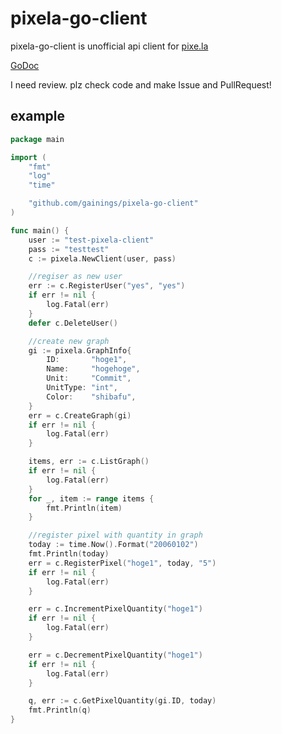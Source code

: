 # pixela-go-client

pixela-go-client is unofficial api client for [pixe.la](https://pixe.la/)

[GoDoc](https://godoc.org/github.com/gainings/pixela-go-client)

I need review. plz check code and make Issue and PullRequest!

## example

```go
package main

import (
	"fmt"
	"log"
	"time"

	"github.com/gainings/pixela-go-client"
)

func main() {
	user := "test-pixela-client"
	pass := "testtest"
	c := pixela.NewClient(user, pass)

	//regiser as new user
	err := c.RegisterUser("yes", "yes")
	if err != nil {
		log.Fatal(err)
	}
	defer c.DeleteUser()

	//create new graph
	gi := pixela.GraphInfo{
		ID:       "hoge1",
		Name:     "hogehoge",
		Unit:     "Commit",
		UnitType: "int",
		Color:    "shibafu",
	}
	err = c.CreateGraph(gi)
	if err != nil {
		log.Fatal(err)
	}

	items, err := c.ListGraph()
	if err != nil {
		log.Fatal(err)
	}
	for _, item := range items {
		fmt.Println(item)
	}

	//register pixel with quantity in graph
	today := time.Now().Format("20060102")
	fmt.Println(today)
	err = c.RegisterPixel("hoge1", today, "5")
	if err != nil {
		log.Fatal(err)
	}

	err = c.IncrementPixelQuantity("hoge1")
	if err != nil {
		log.Fatal(err)
	}

	err = c.DecrementPixelQuantity("hoge1")
	if err != nil {
		log.Fatal(err)
	}

	q, err := c.GetPixelQuantity(gi.ID, today)
	fmt.Println(q)
}
```


